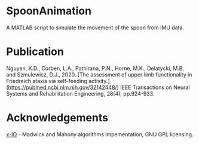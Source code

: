 # SpoonAnimation 
A MATLAB script to simulate the movement of the spoon from IMU data. 

# Publication 
Nguyen, K.D., Corben, L.A., Pathirana, P.N., Horne, M.K., Delatycki, M.B. and Szmulewicz, D.J., 2020. [The assessment of upper limb functionality in Friedreich ataxia via self-feeding activity.] (https://pubmed.ncbi.nlm.nih.gov/32142448/) IEEE Transactions on Neural Systems and Rehabilitation Engineering, 28(4), pp.924-933.

# Acknowledgements
[x-IO](http://x-io.co.uk/open-source-imu-and-ahrs-algorithms/) - Madwick and Mahony algorithms impementation, GNU GPL licensing.

